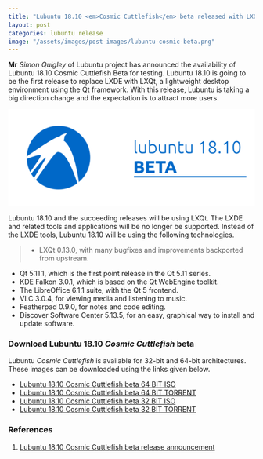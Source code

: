 ```yaml
---
title: "Lubuntu 18.10 <em>Cosmic Cuttlefish</em> beta released with LXQt Desktop for the first time"
layout: post
categories: lubuntu release
image: "/assets/images/post-images/lubuntu-cosmic-beta.png"
---
```


**Mr** *Simon Quigley* of Lubuntu project has announced the availability of Lubuntu 18.10 Cosmic Cuttlefish Beta for testing. Lubuntu 18.10 is going to be the first release to replace LXDE with LXQt, a lightweight desktop environment using the Qt framework. With this release, Lubuntu is taking a big direction change and the expectation is to attract more users.

![Lubuntu Cosmic Cuttlefish beta banner](/assets/images/post-images/lubuntu-cosmic-beta.png)

Lubuntu 18.10 and the succeeding releases will be using LXQt. The LXDE and related tools and applications will be no longer be supported. Instead of the LXDE tools, Lubuntu 18.10 will be using the following technologies.
> - LXQt 0.13.0, with many bugfixes and improvements backported from upstream.
- Qt 5.11.1, which is the first point release in the Qt 5.11 series.
- KDE Falkon 3.0.1, which is based on the Qt WebEngine toolkit.
- The LibreOffice 6.1.1 suite, with the Qt 5 frontend.
- VLC 3.0.4, for viewing media and listening to music.
- Featherpad 0.9.0, for notes and code editing.
- Discover Software Center 5.13.5, for an easy, graphical way to install and update software.

### Download Lubuntu 18.10 <em>Cosmic Cuttlefish</em> beta
Lubuntu *Cosmic Cuttlefish* is available for 32-bit and 64-bit architectures. These images can be downloaded using the links given below.

- [Lubuntu 18.10 Cosmic Cuttlefish beta 64 BIT ISO](http://cdimage.ubuntu.com/lubuntu/releases/cosmic/beta/lubuntu-18.10-beta-desktop-amd64.iso)
- [Lubuntu 18.10 Cosmic Cuttlefish beta 64 BIT TORRENT](magnet:?xt=urn:btih:a1fcfc63837eed64f0f2ab2df051b3e6c41d5c07&dn=lubuntu-18.10-beta-desktop-amd64.iso&tr=http%3A%2F%2Ftorrent.ubuntu.com%3A6969%2Fannounce)
- [Lubuntu 18.10 Cosmic Cuttlefish beta 32 BIT ISO](http://cdimage.ubuntu.com/lubuntu/releases/cosmic/beta/lubuntu-18.10-beta-desktop-i386.iso)
- [Lubuntu 18.10 Cosmic Cuttlefish beta 32 BIT TORRENT](magnet:?xt=urn:btih:f1db22f122b7011091baae4a0e28eaa05c1b1c8f&dn=lubuntu-18.10-beta-desktop-i386.iso&tr=http%3A%2F%2Ftorrent.ubuntu.com%3A6969%2Fannounce)

### References
1. [Lubuntu 18.10 Cosmic Cuttlefish beta release announcement](https://lubuntu.me/cosmic-beta-released/)
